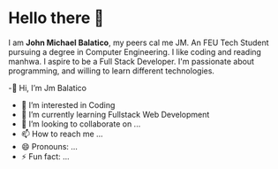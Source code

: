 <h1>Hello there 👋</h1>
I am <strong>John Michael Balatico</strong>, my peers cal me JM. An FEU Tech Student pursuing a degree in Computer Engineering. I like coding and reading manhwa.
I aspire to be a Full Stack Developer. I'm passionate about programming, and willing to learn different technologies.

-👋 Hi, I’m Jm Balatico
- 👀 I’m interested in Coding
- 🌱 I’m currently learning Fullstack Web Development
- 💞️ I’m looking to collaborate on ...
- 📫 How to reach me ...
- 😄 Pronouns: ...
- ⚡ Fun fact: ...

<!---
Emmm-07/Emmm-07 is a ✨ special ✨ repository because its `README.md` (this file) appears on your GitHub profile.
You can click the Preview link to take a look at your changes.
--->
